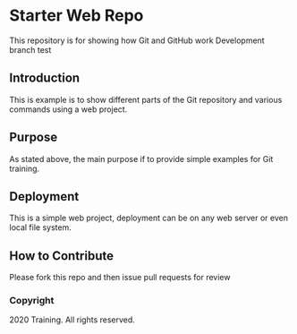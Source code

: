 # Starter Web Repo

This repository is for showing how Git and GitHub work
Development branch test

## Introduction

This is example is to show different parts of the Git repository and various commands using a web project.

## Purpose

As stated above, the main purpose if to provide simple examples for Git training.

## Deployment

This is a simple web project, deployment can be on any web server or even local file system.

## How to Contribute

Please fork this repo and then issue pull requests for review

### Copyright
2020 Training. All rights reserved.
